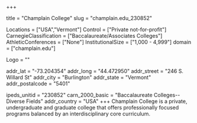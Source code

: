 
+++

title = "Champlain College"
slug = "champlain.edu_230852"

Locations = ["USA","Vermont"]
Control = ["Private not-for-profit"]
CarnegieClassification = ["Baccalaureate/Associates Colleges"]
AthleticConferences = ["None"]
InstitutionalSize = ["1,000 - 4,999"]
domain = ["champlain.edu"]

Logo = ""

addr_lat = "-73.204354"
addr_long = "44.472950"
addr_street = "246 S. Willard St"
addr_city = "Burlington"
addr_state = "Vermont"
addr_postalcode = "5401"

ipeds_unitid = "230852"
carn_2000_basic = "Baccalaureate Colleges--Diverse Fields"
addr_country = "USA"
+++
    Champlain College is a private, undergraduate and graduate college that offers professionally focused programs balanced by an interdisciplinary core curriculum.
